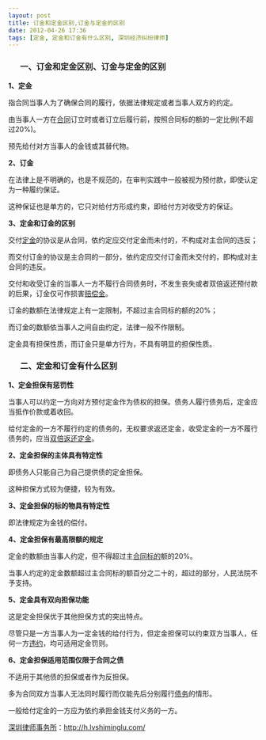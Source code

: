 ```yaml
---
layout: post
title: 订金和定金区别,订金与定金的区别
date: 2012-04-26 17:36
tags: [定金, 定金和订金有什么区别, 深圳经济纠纷律师]
---
```

<ol>
<h3>一、订金和定金区别、订金与定金的区别</h3>
</ol>
<strong>1、定金</strong>

指合同当事人为了确保合同的履行，依据法律规定或者当事人双方的约定。

由当事人一方在<a href="http://h.lvshiminglu.com/law/category/contract">合同</a>订立时或者订立后履行前，按照合同标的额的一定比例(不超过20%)。

预先给付对方当事人的金钱或其替代物。

<strong>2、订金</strong>

在法律上是不明确的，也是不规范的，在审判实践中一般被视为预付款，即使认定为一种履约保证。

这种保证也是单方的，它只对给付方形成约束，即给付方对收受方的保证。

<strong>3、定金和订金的区别</strong>

交付<a href="http://h.lvshiminglu.com/law/tag/%E5%AE%9A%E9%87%91">定金</a>的协议是从合同，依约定应交付定金而未付的，不构成对主合同的违反；

而交付订金的协议是主合同的一部分，依约定应交付订金而未交付的，即构成对主合同的违反。

交付和收受订金的当事人一方不履行合同债务时，不发生丧失或者双倍返还预付款的后果，订金仅可作损害<a href="http://h.lvshiminglu.com/law/729.html">赔偿金</a>。

订金的数额在法律规定上有一定限制，不超过主合同标的额的20%；

而订金的数额依当事人之间自由约定，法律一般不作限制。

定金具有担保性质，而订金只是单方行为，不具有明显的担保性质。
<ol>
<h3>二、定金和订金有什么区别</h3>
</ol>
<strong>1、定金担保有惩罚性</strong>

当事人可以约定一方向对方预付定金作为债权的担保。债务人履行债务后，定金应当抵作价款或着收回。

给付定金的一方不履行约定的债务的，无权要求返还定金，收受定金的一方不履行债务的，应当<a href="http://h.lvshiminglu.com/law/tag/%E5%8F%8C%E5%80%8D%E8%BF%94%E8%BF%98%E5%AE%9A%E9%87%91">双倍返还定金</a>。

<strong>2、定金担保的主体具有特定性</strong>

即债务人只能自己为自己提供债的定金担保。

这种担保方式较为便捷，较为有效。

<strong>3、定金担保的标的物具有特定性</strong>

即法律规定为金钱的偿付。

<strong>4、定金担保有最高限额的规定</strong>

定金的数额由当事人约定，但不得超过主<a href="http://h.lvshiminglu.com/law/693.html">合同标的</a>额的20%。

当事人约定的定金数额超过主合同标的额百分之二十的，超过的部分，人民法院不予支持。

<strong>5、定金具有双向担保功能</strong>

这是定金担保优于其他担保方式的突出特点。

尽管只是一方当事人为一定金钱的给付行为，但定金担保可以约束双方当事人，任何一方<a href="http://h.lvshiminglu.com/law/242.html">违约</a>，均可适用定金罚则。

<strong>6、定金担保适用范围仅限于合同之债</strong>

不适用于其他债的担保或者作为反担保。

多为合同双方当事人无法同时履行而仅能先后分别履行<a href="http://h.lvshiminglu.com/law/243.html">债务</a>的情形。

一般给付定金的一方应为依约承担金钱支付义务的一方。

<a href="http://h.lvshiminglu.com/">深圳律师事务所</a>：<a href="http://h.lvshiminglu.com/">http://h.lvshiminglu.com/</a>

